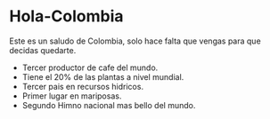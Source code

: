 # Hola-Colombia
Este es un saludo de Colombia, solo hace falta que vengas para que decidas quedarte.

- Tercer productor de cafe del mundo.
- Tiene el 20% de las plantas a nivel mundial.
- Tercer pais en recursos hidricos.
- Primer lugar en mariposas.
- Segundo Himno nacional mas bello del mundo.

